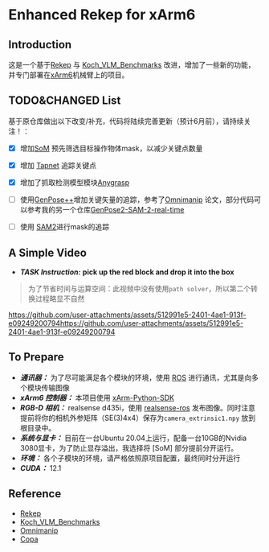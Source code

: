 # Enhanced Rekep for xArm6

## Introduction

这是一个基于[Rekep](https://github.com/huangwl18/ReKep) 与 [Koch_VLM_Benchmarks](https://github.com/Quest2GM/Koch_VLM_Benchmarks) 改进，增加了一些新的功能，并专门部署在[xArm6](https://www.ufactory.cc/xarm-collaborative-robot/)机械臂上的项目。

## TODO&CHANGED List

基于原仓库做出以下改变/补充，代码将陆续完善更新（预计6月前），请持续关注！：

- [x] 增加[SoM](https://github.com/microsoft/SoM) 预先筛选目标操作物体mask，以减少关键点数量

- [x] 增加 [Tapnet](https://github.com/google-deepmind/tapnet) 追踪关键点

- [x] 增加了抓取检测模型模块[Anygrasp](https://github.com/graspnet/anygrasp_sdk)

- [ ] 使用[GenPose++](https://github.com/Omni6DPose/GenPose2)增加关键矢量的追踪，参考了[Omnimanip](https://github.com/pmj110119/OmniManip) 论文，部分代码可以参考我的另一个仓库[GenPose2-SAM-2-real-time](https://github.com/youngfriday/GenPose2-SAM-2-real-time)

- [ ] 使用 [SAM2]()进行mask的追踪

## A Simple Video

- ***TASK Instruction:*** **pick up the red block and drop it into the box**

> 为了节省时间与运算空间：此视频中没有使用`path solver`，所以第二个转换过程略显不自然

https://github.com/user-attachments/assets/512991e5-2401-4ae1-913f-e09249200794https://github.com/user-attachments/assets/512991e5-2401-4ae1-913f-e09249200794

## To Prepare

- ***通讯器：*** 为了尽可能满足各个模块的环境，使用 [ROS](https://www.ros.org/) 进行通讯，尤其是向多个模块传输图像
- ***xArm6 控制器：*** 本项目使用 [xArm-Python-SDK](https://github.com/xArm-Developer/xArm-Python-SDK)
- ***RGB-D 相机：*** realsense d435i，使用 [realsense-ros](https://github.com/IntelRealSense/realsense-ros) 发布图像。同时注意提前将你的相机外参矩阵（SE(3)4x4）保存为`camera_extrinsic1.npy` 放到根目录中。
- ***系统与显卡：*** 目前在一台Ubuntu 20.04上运行，配备一台10GB的Nvidia 3080显卡，为了防止显存溢出，我选择将 [SoM] 部分提前分开运行。 
- ***环境：*** 各个子模块的环境，请严格依照原项目配置，最终同时分开运行
- ***CUDA：*** 12.1

## Reference

- [Rekep](https://github.com/huangwl18/ReKep) 
- [Koch_VLM_Benchmarks](https://github.com/Quest2GM/Koch_VLM_Benchmarks) 
- [Omnimanip](https://github.com/pmj110119/OmniManip) 
- [Copa](https://github.com/HaoxuHuang/copa)



 